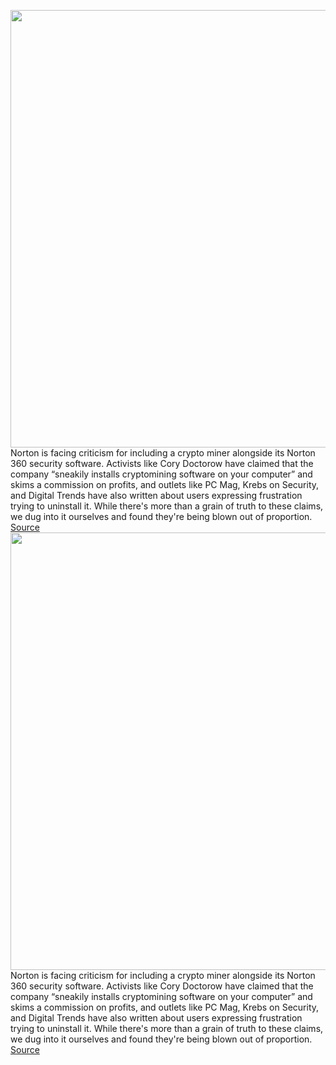 <img src='https://cdn.vox-cdn.com/thumbor/jLe6bD0K8ga0bKHdawdxcbPJjVA=/0x0:1024x768/1200x800/filters:focal(427x177:589x339)/cdn.vox-cdn.com/uploads/chorus_image/image/70359841/image.0.png' width='700px' /><br/>
Norton is facing criticism for including a crypto miner alongside its Norton 360 security software. Activists like Cory Doctorow have claimed that the company “sneakily installs cryptomining software on your computer” and skims a commission on profits, and outlets like PC Mag, Krebs on Security, and Digital Trends have also written about users expressing frustration trying to uninstall it. While there's more than a grain of truth to these claims, we dug into it ourselves and found they're being blown out of proportion.
<a href='https://www.theverge.com/2022/1/7/22869528/norton-crypto-miner-security-software-reaction'> Source <a/><img src='https://cdn.vox-cdn.com/thumbor/jLe6bD0K8ga0bKHdawdxcbPJjVA=/0x0:1024x768/1200x800/filters:focal(427x177:589x339)/cdn.vox-cdn.com/uploads/chorus_image/image/70359841/image.0.png' width='700px' /><br/>
Norton is facing criticism for including a crypto miner alongside its Norton 360 security software. Activists like Cory Doctorow have claimed that the company “sneakily installs cryptomining software on your computer” and skims a commission on profits, and outlets like PC Mag, Krebs on Security, and Digital Trends have also written about users expressing frustration trying to uninstall it. While there's more than a grain of truth to these claims, we dug into it ourselves and found they're being blown out of proportion.
<a href='https://www.theverge.com/2022/1/7/22869528/norton-crypto-miner-security-software-reaction'> Source <a/>